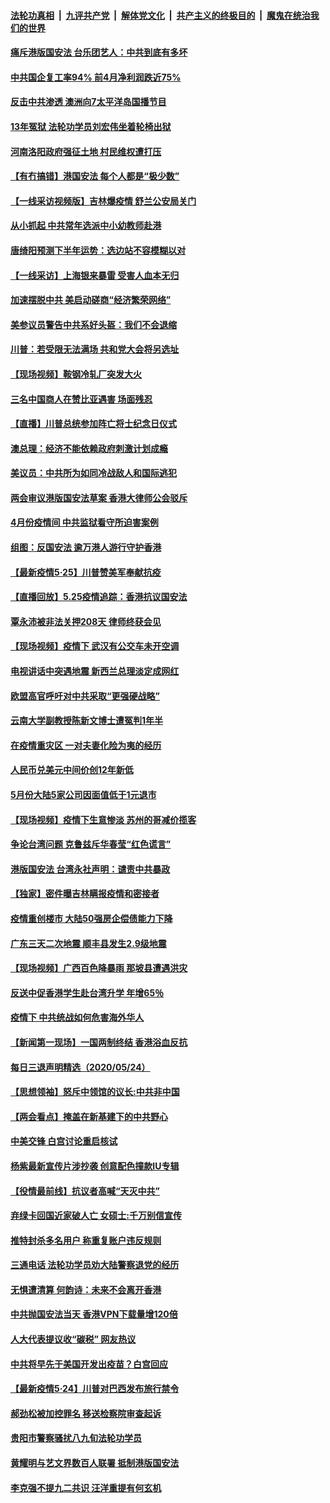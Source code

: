####  [法轮功真相](../../../../basic/blob/master/README.md?t=05260631) &nbsp;|&nbsp; [九评共产党](../../../../9ping.md/blob/master/README.md?t=05260631) &nbsp;|&nbsp; [解体党文化](../../../../jtdwh.md/blob/master/README.md?t=05260631)  &nbsp;|&nbsp; [共产主义的终极目的](../../../../gczydzjmd.md/blob/master/README.md?t=05260631) &nbsp;|&nbsp; [魔鬼在统治我们的世界](../../../../mgztzwmdsj.md/blob/master/README.md?t=05260631) 

#### [痛斥港版国安法 台乐团艺人：中共到底有多坏](../pages/nsc413/n12135970.md?t=05260631) 

#### [中共国企复工率94% 前4月净利润跌近75%](../pages/nsc413/n12135962.md?t=05260631) 

#### [反击中共渗透 澳洲向7太平洋岛国播节目](../pages/nsc413/n12136063.md?t=05260631) 

#### [13年冤狱 法轮功学员刘宏伟坐着轮椅出狱](../pages/nsc413/n12134894.md?t=05260631) 

#### [河南洛阳政府强征土地 村民维权遭打压](../pages/nsc413/n12135980.md?t=05260631) 

#### [【有冇搞错】港国安法 每个人都是“极少数”](../pages/nsc413/n12135998.md?t=05260631) 

#### [【一线采访视频版】吉林爆疫情 舒兰公安局关门](../pages/nsc413/n12135953.md?t=05260631) 

#### [从小抓起 中共常年选派中小幼教师赴港](../pages/nsc413/n12135946.md?t=05260631) 

#### [唐绮阳预测下半年运势：选边站不容模糊以对](../pages/nsc413/n12135738.md?t=05260631) 

#### [【一线采访】上海银来暴雷 受害人血本无归](../pages/nsc413/n12135580.md?t=05260631) 

#### [加速摆脱中共 美启动磋商“经济繁荣网络”](../pages/nsc413/n12135567.md?t=05260631) 

#### [美参议员警告中共系好头盔：我们不会退缩](../pages/nsc413/n12135536.md?t=05260631) 

#### [川普：若受限无法满场 共和党大会将另选址](../pages/nsc413/n12135594.md?t=05260631) 

#### [【现场视频】鞍钢冷轧厂突发大火](../pages/nsc413/n12135630.md?t=05260631) 

#### [三名中国商人在赞比亚遇害 场面残忍](../pages/nsc413/n12135591.md?t=05260631) 

#### [【直播】川普总统参加阵亡将士纪念日仪式](../pages/nsc413/n12135420.md?t=05260631) 

#### [澳总理：经济不能依赖政府刺激计划成瘾](../pages/nsc413/n12135474.md?t=05260631) 

#### [美议员：中共所为如同冷战敌人和国际逃犯](../pages/nsc413/n12135413.md?t=05260631) 

#### [两会审议港版国安法草案 香港大律师公会驳斥](../pages/nsc413/n12134928.md?t=05260631) 

#### [4月份疫情间 中共监狱看守所迫害案例](../pages/nsc413/n12133086.md?t=05260631) 

#### [组图：反国安法 逾万港人游行守护香港](../pages/nsc413/n12135062.md?t=05260631) 

#### [【最新疫情5·25】川普赞美军奉献抗疫](../pages/nsc413/n12129818.md?t=05260631) 

#### [【直播回放】5.25疫情追踪：香港抗议国安法](../pages/nsc413/n12135040.md?t=05260631) 

#### [覃永沛被非法关押208天 律师终获会见](../pages/nsc413/n12135006.md?t=05260631) 

#### [【现场视频】疫情下 武汉有公交车未开空调](../pages/nsc413/n12134869.md?t=05260631) 

#### [电视讲话中突遇地震 新西兰总理淡定成网红](../pages/nsc413/n12135034.md?t=05260631) 

#### [欧盟高官呼吁对中共采取“更强硬战略”](../pages/nsc413/n12134842.md?t=05260631) 

#### [云南大学副教授陈新文博士遭冤判1年半](../pages/nsc413/n12132729.md?t=05260631) 

#### [在疫情重灾区 一对夫妻化险为夷的经历](../pages/nsc413/n12132805.md?t=05260631) 

#### [人民币兑美元中间价创12年新低](../pages/nsc413/n12134953.md?t=05260631) 


#### [5月份大陆5家公司因面值低于1元退市](../pages/nsc413/n12134345.md?t=05260631) 

#### [【现场视频】疫情下生意惨淡 苏州的哥减价揽客](../pages/nsc413/n12134493.md?t=05260631) 

#### [争论台湾问题 克鲁兹斥华春莹“红色谎言”](../pages/nsc413/n12134821.md?t=05260631) 

#### [港版国安法 台湾永社声明：谴责中共暴政](../pages/nsc413/n12134644.md?t=05260631) 

#### [【独家】密件曝吉林瞒报疫情和密接者](../pages/nsc413/n12133619.md?t=05260631) 

#### [疫情重创楼市 大陆50强房企偿债能力下降](../pages/nsc413/n12133872.md?t=05260631) 

#### [广东三天二次地震 顺丰县发生2.9级地震](../pages/nsc413/n12134330.md?t=05260631) 

#### [【现场视频】广西百色降暴雨 那坡县遭遇洪灾](../pages/nsc413/n12134025.md?t=05260631) 

#### [反送中促香港学生赴台湾升学 年增65％](../pages/nsc413/n12134076.md?t=05260631) 

#### [疫情下 中共统战如何危害海外华人](../pages/nsc413/n12118795.md?t=05260631) 

#### [【新闻第一现场】一国两制终结 香港浴血反抗](../pages/nsc413/n12133919.md?t=05260631) 

#### [每日三退声明精选（2020/05/24）](../pages/nsc413/n12134083.md?t=05260631) 

#### [【思想领袖】怒斥中领馆的议长:中共非中国](../pages/nsc413/n12082882.md?t=05260631) 

#### [【两会看点】掩盖在新基建下的中共野心](../pages/nsc413/n12131176.md?t=05260631) 

#### [中美交锋 白宫讨论重启核试](../pages/nsc413/n12133816.md?t=05260631) 

#### [杨紫最新宣传片涉抄袭 创意配色撞款IU专辑](../pages/nsc413/n12133547.md?t=05260631) 

#### [【役情最前线】抗议者高喊“天灭中共”](../pages/nsc413/n12133626.md?t=05260631) 

#### [弃绿卡回国近家破人亡 女硕士:千万别信宣传](../pages/nsc413/n12133843.md?t=05260631) 

#### [推特封杀多名用户 称重复账户违反规则](../pages/nsc413/n12133707.md?t=05260631) 

#### [三通电话 法轮功学员劝大陆警察退党的经历](../pages/nsc413/n12133573.md?t=05260631) 

#### [无惧遭清算 何韵诗：未来不会离开香港](../pages/nsc413/n12133574.md?t=05260631) 

#### [中共抛国安法当天 香港VPN下载量增120倍](../pages/nsc413/n12133668.md?t=05260631) 

#### [人大代表提议收“碳税” 网友热议](../pages/nsc413/n12133649.md?t=05260631) 

#### [中共将早先于美国开发出疫苗？白宫回应](../pages/nsc413/n12133606.md?t=05260631) 

#### [【最新疫情5·24】川普对巴西发布旅行禁令](../pages/nsc413/n12129725.md?t=05260631) 

#### [郝劲松被加控罪名 移送检察院审查起诉](../pages/nsc413/n12133476.md?t=05260631) 

#### [贵阳市警察骚扰八九旬法轮功学员](../pages/nsc413/n12129245.md?t=05260631) 

#### [黄耀明与艺文界数百人联署 抵制港版国安法](../pages/nsc413/n12131774.md?t=05260631) 

#### [李克强不提九二共识 汪洋重提有何玄机](../pages/nsc413/n12133295.md?t=05260631) 

